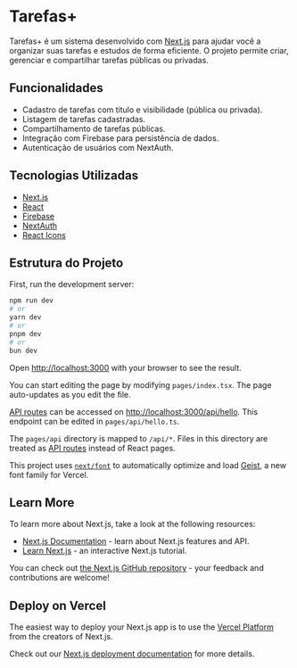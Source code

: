 # Tarefas+

Tarefas+ é um sistema desenvolvido com [Next.js](https://nextjs.org) para ajudar você a organizar suas tarefas e estudos de forma eficiente. O projeto permite criar, gerenciar e compartilhar tarefas públicas ou privadas.

## Funcionalidades

- Cadastro de tarefas com título e visibilidade (pública ou privada).
- Listagem de tarefas cadastradas.
- Compartilhamento de tarefas públicas.
- Integração com Firebase para persistência de dados.
- Autenticação de usuários com NextAuth.

## Tecnologias Utilizadas

- [Next.js](https://nextjs.org)
- [React](https://reactjs.org)
- [Firebase](https://firebase.google.com)
- [NextAuth](https://next-auth.js.org)
- [React Icons](https://react-icons.github.io/react-icons)

## Estrutura do Projeto


First, run the development server:

```bash
npm run dev
# or
yarn dev
# or
pnpm dev
# or
bun dev
```

Open [http://localhost:3000](http://localhost:3000) with your browser to see the result.

You can start editing the page by modifying `pages/index.tsx`. The page auto-updates as you edit the file.

[API routes](https://nextjs.org/docs/pages/building-your-application/routing/api-routes) can be accessed on [http://localhost:3000/api/hello](http://localhost:3000/api/hello). This endpoint can be edited in `pages/api/hello.ts`.

The `pages/api` directory is mapped to `/api/*`. Files in this directory are treated as [API routes](https://nextjs.org/docs/pages/building-your-application/routing/api-routes) instead of React pages.

This project uses [`next/font`](https://nextjs.org/docs/pages/building-your-application/optimizing/fonts) to automatically optimize and load [Geist](https://vercel.com/font), a new font family for Vercel.

## Learn More

To learn more about Next.js, take a look at the following resources:

- [Next.js Documentation](https://nextjs.org/docs) - learn about Next.js features and API.
- [Learn Next.js](https://nextjs.org/learn-pages-router) - an interactive Next.js tutorial.

You can check out [the Next.js GitHub repository](https://github.com/vercel/next.js) - your feedback and contributions are welcome!

## Deploy on Vercel

The easiest way to deploy your Next.js app is to use the [Vercel Platform](https://vercel.com/new?utm_medium=default-template&filter=next.js&utm_source=create-next-app&utm_campaign=create-next-app-readme) from the creators of Next.js.

Check out our [Next.js deployment documentation](https://nextjs.org/docs/pages/building-your-application/deploying) for more details.
